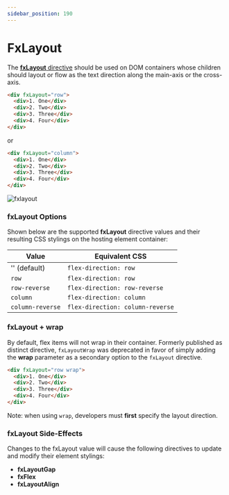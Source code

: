 ```yaml
---
sidebar_position: 190
---
```


# FxLayout

The [**fxLayout** directive][layout] should be used on DOM containers whose children should layout or flow as the text
direction along the main-axis or the cross-axis.

```html
<div fxLayout="row">
  <div>1. One</div>
  <div>2. Two</div>
  <div>3. Three</div>
  <div>4. Four</div>
</div>
```

or

```html
<div fxLayout="column">
  <div>1. One</div>
  <div>2. Two</div>
  <div>3. Three</div>
  <div>4. Four</div>
</div>
```

![fxlayout](https://cloud.githubusercontent.com/assets/210413/23197582/eda570ee-f886-11e6-95ff-d25736d3dfdb.png)

### fxLayout Options

Shown below are the supported **fxLayout** directive values and their resulting CSS stylings on the hosting element
container:

| Value            | Equivalent CSS                   |
| ---------------- | -------------------------------- |
| '' (default)     | `flex-direction: row`            |
| `row`            | `flex-direction: row`            |
| `row-reverse`    | `flex-direction: row-reverse`    |
| `column`         | `flex-direction: column`         |
| `column-reverse` | `flex-direction: column-reverse` |

### fxLayout + wrap

By default, flex items will not wrap in their container. Formerly published as distinct directive, `fxLayoutWrap` was deprecated in favor of simply adding the **wrap** parameter as a secondary option to the `fxLayout` directive.

```html
<div fxLayout="row wrap">
  <div>1. One</div>
  <div>2. Two</div>
  <div>3. Three</div>
  <div>4. Four</div>
</div>
```

Note: when using `wrap`, developers must **first** specify the layout direction.

### fxLayout Side-Effects

Changes to the fxLayout value will cause the following directives to update and modify their element stylings:

- **fxLayoutGap**
- **fxFlex**
- **fxLayoutAlign**

[layout]: https://github.com/ngbracket/ngx-layout/blob/main/src/lib/flex/layout/layout.ts#L34-L40
